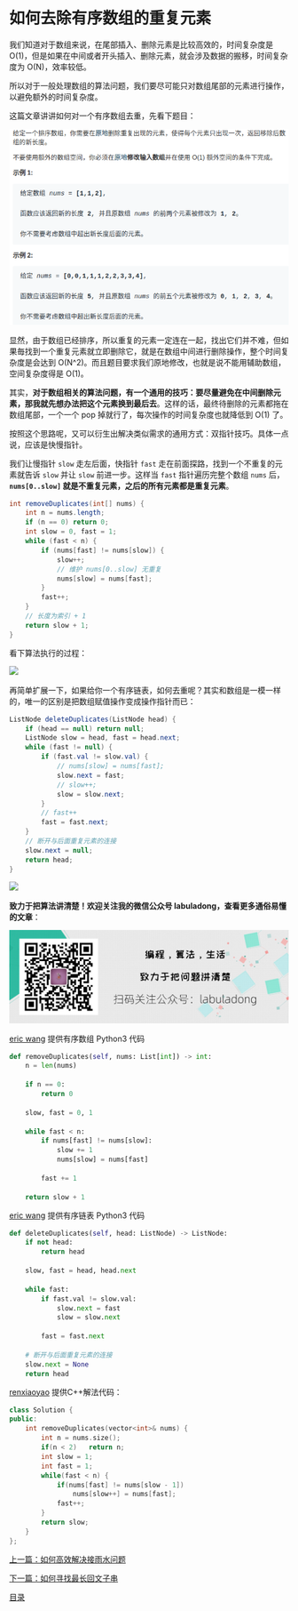 # 如何去除有序数组的重复元素

我们知道对于数组来说，在尾部插入、删除元素是比较高效的，时间复杂度是 O(1)，但是如果在中间或者开头插入、删除元素，就会涉及数据的搬移，时间复杂度为 O(N)，效率较低。

所以对于一般处理数组的算法问题，我们要尽可能只对数组尾部的元素进行操作，以避免额外的时间复杂度。

这篇文章讲讲如何对一个有序数组去重，先看下题目：

![](../pictures/%E6%9C%89%E5%BA%8F%E6%95%B0%E7%BB%84%E5%8E%BB%E9%87%8D/title.png)

显然，由于数组已经排序，所以重复的元素一定连在一起，找出它们并不难，但如果毎找到一个重复元素就立即删除它，就是在数组中间进行删除操作，整个时间复杂度是会达到 O(N^2)。而且题目要求我们原地修改，也就是说不能用辅助数组，空间复杂度得是 O(1)。

其实，**对于数组相关的算法问题，有一个通用的技巧：要尽量避免在中间删除元素，那我就先想办法把这个元素换到最后去**。这样的话，最终待删除的元素都拖在数组尾部，一个一个 pop 掉就行了，每次操作的时间复杂度也就降低到 O(1) 了。

按照这个思路呢，又可以衍生出解决类似需求的通用方式：双指针技巧。具体一点说，应该是快慢指针。

我们让慢指针 `slow` 走左后面，快指针 `fast` 走在前面探路，找到一个不重复的元素就告诉 `slow` 并让 `slow` 前进一步。这样当 `fast` 指针遍历完整个数组 `nums` 后，**`nums[0..slow]` 就是不重复元素，之后的所有元素都是重复元素**。

```java
int removeDuplicates(int[] nums) {
    int n = nums.length;
    if (n == 0) return 0;
    int slow = 0, fast = 1;
    while (fast < n) {
        if (nums[fast] != nums[slow]) {
            slow++;
            // 维护 nums[0..slow] 无重复
            nums[slow] = nums[fast];
        }
        fast++;
    }
    // 长度为索引 + 1
    return slow + 1;
}
```

看下算法执行的过程：

![](../pictures/%E6%9C%89%E5%BA%8F%E6%95%B0%E7%BB%84%E5%8E%BB%E9%87%8D/1.gif)

再简单扩展一下，如果给你一个有序链表，如何去重呢？其实和数组是一模一样的，唯一的区别是把数组赋值操作变成操作指针而已：

```java
ListNode deleteDuplicates(ListNode head) {
    if (head == null) return null;
    ListNode slow = head, fast = head.next;
    while (fast != null) {
        if (fast.val != slow.val) {
            // nums[slow] = nums[fast];
            slow.next = fast;
            // slow++;
            slow = slow.next;
        }
        // fast++
        fast = fast.next;
    }
    // 断开与后面重复元素的连接
    slow.next = null;
    return head;
}
```

![](../pictures/%E6%9C%89%E5%BA%8F%E6%95%B0%E7%BB%84%E5%8E%BB%E9%87%8D/2.gif)

**致力于把算法讲清楚！欢迎关注我的微信公众号 labuladong，查看更多通俗易懂的文章**：

![labuladong](../pictures/labuladong.png)

[eric wang](https://www.github.com/eric496) 提供有序数组 Python3 代码 

```python
def removeDuplicates(self, nums: List[int]) -> int:
    n = len(nums)
    
    if n == 0:
        return 0
    
    slow, fast = 0, 1
    
    while fast < n:
        if nums[fast] != nums[slow]:
            slow += 1
            nums[slow] = nums[fast]
            
        fast += 1
        
    return slow + 1
```

[eric wang](https://www.github.com/eric496) 提供有序链表 Python3 代码 

```python
def deleteDuplicates(self, head: ListNode) -> ListNode:
    if not head:
        return head
    
    slow, fast = head, head.next
    
    while fast:
        if fast.val != slow.val:
            slow.next = fast
            slow = slow.next
            
        fast = fast.next

    # 断开与后面重复元素的连接   
    slow.next = None
    return head
```

[renxiaoyao](https://github.com/tianzhongwei) 提供C++解法代码：

```C++
class Solution {
public:
    int removeDuplicates(vector<int>& nums) {
        int n = nums.size();
        if(n < 2)   return n;
        int slow = 1;
        int fast = 1;
        while(fast < n) {
            if(nums[fast] != nums[slow - 1])
                nums[slow++] = nums[fast];
            fast++;
        }
        return slow;
    }
};

```

[上一篇：如何高效解决接雨水问题](../高频面试系列/接雨水.md)

[下一篇：如何寻找最长回文子串](../高频面试系列/最长回文子串.md)

[目录](../README.md#目录)
